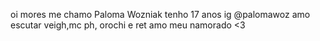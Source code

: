 oi mores 
me chamo Paloma Wozniak
tenho 17 anos
ig @palomawoz
amo escutar veigh,mc ph, orochi e ret 
amo meu namorado <3
